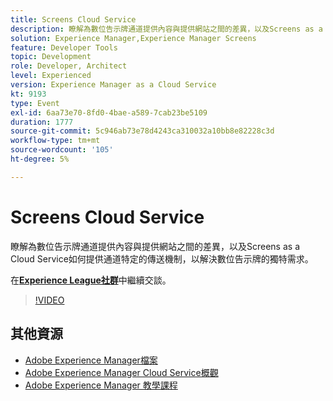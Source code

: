 ```yaml
---
title: Screens Cloud Service
description: 瞭解為數位告示牌通道提供內容與提供網站之間的差異，以及Screens as a Cloud Service如何提供通道特定的傳送機制，以解決數位告示牌的獨特需求。
solution: Experience Manager,Experience Manager Screens
feature: Developer Tools
topic: Development
role: Developer, Architect
level: Experienced
version: Experience Manager as a Cloud Service
kt: 9193
type: Event
exl-id: 6aa73e70-8fd0-4bae-a589-7cab23be5109
duration: 1777
source-git-commit: 5c946ab73e78d4243ca310032a10bb8e82228c3d
workflow-type: tm+mt
source-wordcount: '105'
ht-degree: 5%

---
```


# Screens Cloud Service

瞭解為數位告示牌通道提供內容與提供網站之間的差異，以及Screens as a Cloud Service如何提供通道特定的傳送機制，以解決數位告示牌的獨特需求。

在&#x200B;**[Experience League社群](https://adobe.ly/3umX8Be)**&#x200B;中繼續交談。

>[!VIDEO](https://video.tv.adobe.com/v/337885/?quality=12&learn=on&hidetitle=true)

## 其他資源

- [Adobe Experience Manager檔案](https://experienceleague.adobe.com/docs/experience-manager-cloud-service.html)
- [Adobe Experience Manager Cloud Service概觀](https://experienceleague.adobe.com/docs/experience-manager-cloud-service/overview/home.html)
- [Adobe Experience Manager 教學課程](https://experienceleague.adobe.com/docs/experience-manager-tutorials.html)
